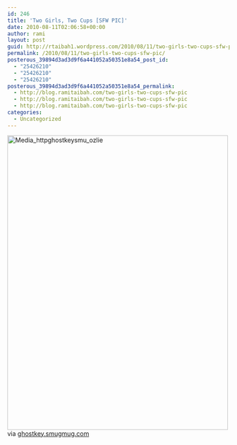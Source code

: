 ```yaml
---
id: 246
title: 'Two Girls, Two Cups [SFW PIC]'
date: 2010-08-11T02:06:58+00:00
author: rami
layout: post
guid: http://rtaibah1.wordpress.com/2010/08/11/two-girls-two-cups-sfw-pic
permalink: /2010/08/11/two-girls-two-cups-sfw-pic/
posterous_39894d3ad3d9f6a441052a50351e8a54_post_id:
  - "25426210"
  - "25426210"
  - "25426210"
posterous_39894d3ad3d9f6a441052a50351e8a54_permalink:
  - http://blog.ramitaibah.com/two-girls-two-cups-sfw-pic
  - http://blog.ramitaibah.com/two-girls-two-cups-sfw-pic
  - http://blog.ramitaibah.com/two-girls-two-cups-sfw-pic
categories:
  - Uncategorized
---
```

<div class="posterous_bookmarklet_entry">
  <div class='p_embed p_image_embed'>
    <a href="http://139.59.20.41/wp-content/uploads/2011/12/media_httpghostkeysmu_ozlie-scaled1000.jpg"><img alt="Media_httpghostkeysmu_ozlie" height="667" src="http://139.59.20.41/wp-content/uploads/2011/12/media_httpghostkeysmu_ozlie-scaled1000.jpg?w=225" width="500" /></a>
  </div>
  
  <div class="posterous_quote_citation">
    via <a href="http://ghostkey.smugmug.com/Photography/random-unimportant/8867540/933939922_ZR6m7-O.jpg">ghostkey.smugmug.com</a>
  </div></p>
</div>